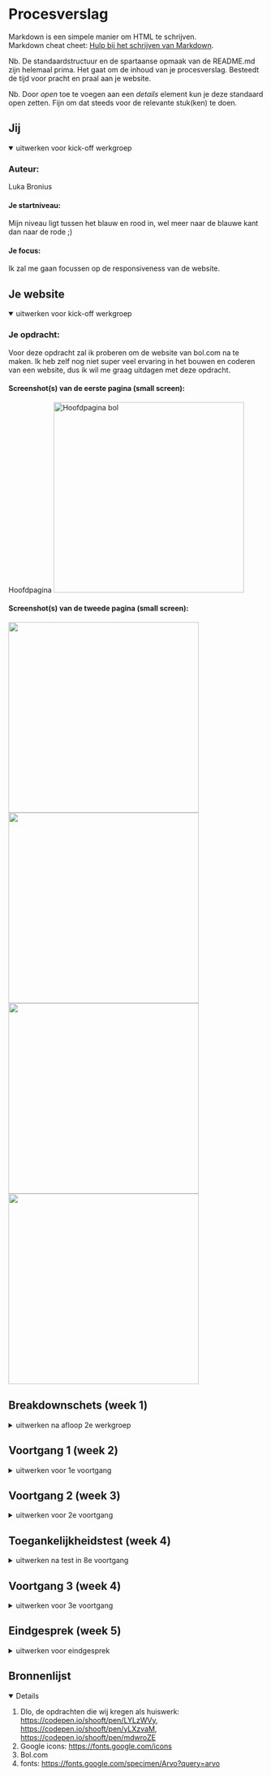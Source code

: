 # Procesverslag
Markdown is een simpele manier om HTML te schrijven.  
Markdown cheat cheet: [Hulp bij het schrijven van Markdown](https://github.com/adam-p/markdown-here/wiki/Markdown-Cheatsheet).

Nb. De standaardstructuur en de spartaanse opmaak van de README.md zijn helemaal prima. Het gaat om de inhoud van je procesverslag. Besteedt de tijd voor pracht en praal aan je website.

Nb. Door *open* toe te voegen aan een *details* element kun je deze standaard open zetten. Fijn om dat steeds voor de relevante stuk(ken) te doen.





## Jij

<details open>
<summary>uitwerken voor kick-off werkgroep</summary>

### Auteur:
Luka Bronius

#### Je startniveau:
Mijn niveau ligt tussen het blauw en rood in, wel meer naar de blauwe kant dan naar de rode ;)

#### Je focus:
Ik zal me gaan focussen op de responsiveness van de website.
 
</details>





## Je website

<details open>
<summary>uitwerken voor kick-off werkgroep</summary>

### Je opdracht:
Voor deze opdracht zal ik proberen om de website van bol.com na te maken. Ik heb zelf nog niet super veel ervaring in het bouwen en coderen van een website, dus ik wil me graag uitdagen met deze opdracht.

#### Screenshot(s) van de eerste pagina (small screen): 
Hoofdpagina
<img src="images/bol4.png" width="375px" alt="Hoofdpagina bol">

#### Screenshot(s) van de tweede pagina (small screen):
<img src="images/breekdown.png" width="375px" alt="">
 <img src="images/breekdown_2.png" width="375px" alt="">
 <img src="images/breekdown_3.png" width="375px" alt="">
  <img src="images/breekdown_4.png" width="375px" alt="">
</details>





## Breakdownschets (week 1)

<details>
<summary>uitwerken na afloop 2e werkgroep</summary>

### de 1e pagina
<img src="images/breakdown_2.png" width="375px" alt="Hoofdpagina bol">
 
 ### pagina 2: 
<img src="images/breakdown.png" width="375px" alt="mode pagina">

</details>





## Voortgang 1 (week 2)

<details>
<summary>uitwerken voor 1e voortgang</summary>

### Stand van zaken
In het begin van het project was ikzelf erg enthousiast en had ik er ook erg veel zin in. Echter, nu dat we twee weken verder zijn is mijn enthousiasme veranderd in frustratie. De vele elementen en termen die terugkomen bij het coderen, verwarren mij erg snel. Hierdoor ben ik soms wel urenlang bezig geweest met ‘’gemakkelijke’’ code.  


### Verslag van meeting
Nadat ik een gesprek had gehad met de docent, kreeg ik wat meer inzicht van wat ikzelf nou eigenlijk allemaal net verkeerd deed. Ik had mijn focus al te snel op het css bestand neergelegd, waardoor mijn html bestand eigenlijk een.. zooitje was. Hier kreeg ik erg bruikbare tips en feedback op.

- Ik moest mij eerst gaan focussen op het corrigeren en verbeteren van mijn HTML bestand.
- Ik moest elementen op een andere manier in het html bestand plaatsen, hiermee bedoel ik > goed nesten.
- Ik moet beter opletten op het goed sluiten van elementen. 
- ...

</details>





## Voortgang 2 (week 3)

<details>
<summary>uitwerken voor 2e voortgang</summary>

### Stand van zaken
In de 2e week had ik een enorme sprong gemaakt. Mijn HTML was al een stuk verbeterd en meerendeels van de HTML bestand had ik al met het css bestand mooier opgemaakt.

### Verslag van meeting
Tijdens het 2e voortgang gesprek kreeg ik weer hele bruikbare feedback van de docent.

- Ik gebruik te veel PX en EM's door elkaar, ik moet dit veranderen naar em's.
- Ik gebruik te vaak position: relative/absolute, terwijl ik gemakkelijk de margin kan gebruiken.
- Ik moet mijn classes op de parent plaatsen, en niet op een van de child's.
- Ik kan in mijn css bestand sommige code korter en compacter schrijven.
- Ik moet gaan beginnen met het maken van de hamburgermenu en de 2e webpagina.

</details>





## Toegankelijkheidstest (week 4)

<details>
<summary>uitwerken na test in 8e voortgang</summary>

### Bevindingen
Lijst met je bevindingen die in de test naar voren kwamen:
- Ik zag dat ik hier en daar nog een aantal: states, mistte, zoals bij verschillende links (a's).
- Ook zag ik dat mijn button in de banner niet gezien werd als je door de website heen tabt' 
- De reader last alles volledig op, ook de tekst die in de href stonden, hierdoor las de reader sommige elementen 2x op, zoals bij de Li's in de nav.

#### States toevoegen
<img src="images/bevinding.png" width="375px" alt="">

Deze Li's (a's) hadden eerst geen underline als je over de foto/tekst heen hover'de, dit heb ik opgelost doormiddel van states toe te voegen aan deze verschillende elementen.

#### Banner
<img src="images/bevinding2.png" width="375px" alt="">
 
Hier zie je de banner die aan de top staat van mijn pagina. Ik heb de a rondom de banner gezet, waardoor hij nu volledig klikbaar is geworden.

</details>





## Voortgang 3 (week 4)

<details>
<summary>uitwerken voor 3e voortgang</summary>

### Stand van zaken
Tijdens de 3e en laatste voortganggesprek was ik erg blij en tevreden over mijn werk. Ik liep wel enigsinds achter omdat ik nog geen 2e pagina had gemaakt. 
Hier zal ik in het weekend en de komende week hard aan gaan werken. 


### Verslag van meeting
hier na afloop snel de uitkomsten van de meeting vastleggen

- Mijn focus is om mijn website responsive te maken, echter had had ik dit nog niet verwerkt in mijn website, dus dit is een punt waar ik wel hard aan moet gaan werken de komende dagen.
- Ook moet ik de komende dagen beginnen aan mijn 2e pagina.
 
</details>


## Eindgesprek (week 5)

<details>
<summary>uitwerken voor eindgesprek</summary>

### Stand van zaken
In het begin had ik erg veel moeite met de vele verschillende elementen. Ook vond ik het correct nesten van de verschillende elementen erg moeilijk en erg verwarrend.
In de eerste week had ik het volgende gebouwd: <img src="images/first.PNG" width="375px" alt=""> Zoals je hier kan zien was ik 1) te snel begonnen met het stylen van de elementen en 2) was mijn html bestand een chaos, zoals je hier kan zien: <img src="images/html.PNG" width="375px" alt="">
Ik vond het coderen in het begin erg frustrerend, vooral omdat ik het meerendeels gewoon niet begreep. Maar na meerdere feedback-gesprekken, eigen research en hulp vragen aan mijn mede-studenten, begon ik het steeds meer te begrijpen. De vele opdrachten die wij kregen als huiswerk hebben mij ook degelijk geholpen in het begrijpen van de verschillende manieren van hoe je elementen kan stylen. 

### Screenshot(s)

Hier screenshot(s) van mijn eindresultaat

Mobiel: <img src="images/eindresultaat_mobiel.PNG" width="375px" alt=""><img src="images/eindresultaat_mobiel2.PNG" width="375px" alt="">
<img src="images/eindresultaat_mobiel3.PNG" width="375px" alt=""><img src="images/eindresultaat_mobiel4.PNG" width="375px" alt="">  
Comp: <img src="images/eindresultaat_comp.PNG" width="375px" alt=""> <img src="images/eindresultaat_comp2.PNG" width="375px" alt="">
 <img src="images/eindresultaat_comp3.PNG" width="375px" alt=""><img src="images/eindresultaat_comp_2.PNG" width="375px" alt="">
 <img src="images/eindresultaat_comp_2_1.PNG" width="375px" alt=""><img src="images/eindresultaat_comp_2_2.PNG" width="375px" alt="">
 Om mijn volledige website te kunnen bekijken, ga naar: gittyhoo.github.io/blokweb/
 
 
</details>





## Bronnenlijst

<details open>

1. Dlo, de opdrachten die wij kregen als huiswerk: https://codepen.io/shooft/pen/LYLzWVy, https://codepen.io/shooft/pen/yLXzvaM, https://codepen.io/shooft/pen/mdwroZE
2. Google icons: https://fonts.google.com/icons
3. Bol.com
4. fonts: https://fonts.google.com/specimen/Arvo?query=arvo

</details>
